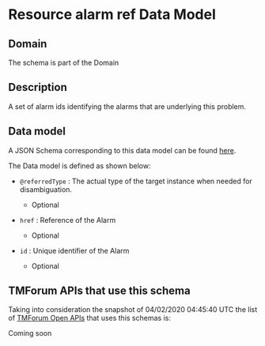 # Resource alarm ref Data Model

## Domain

The  schema is part of the  Domain

## Description

A set of alarm ids identifying the alarms that are underlying this problem.

## Data model

A JSON Schema corresponding to this data model can be found
[here](https://github.com/tmforum-rand/schemas/blob/candidates/Resource/ResourceAlarmRef.schema.json).

The Data model is defined as shown below:
- `@referredType` : The actual type of the target instance when needed for disambiguation.

  - Optional

- `href` : Reference of the Alarm

  - Optional

- `id` : Unique identifier of the Alarm

  - Optional





## TMForum APIs that use this schema

Taking into consideration the snapshot of 04/02/2020 04:45:40 UTC the list of [TMForum Open APIs](https://www.tmforum.org/open-apis/) that uses this schemas is:

Coming soon